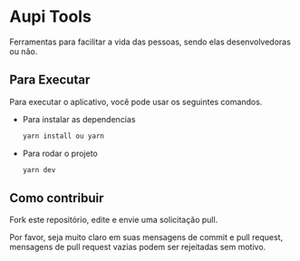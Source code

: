 # Aupi Tools
Ferramentas para facilitar a vida das pessoas, sendo elas desenvolvedoras ou não.

## Para Executar
Para executar o aplicativo, você pode usar os seguintes comandos.

- Para instalar as dependencias

  ```sh
  yarn install ou yarn
  ```
- Para rodar o projeto
  ```sh
  yarn dev
  ```

## Como contribuir

Fork este repositório, edite e envie uma solicitação pull.

Por favor, seja muito claro em suas mensagens de commit e pull request, mensagens de pull request vazias podem ser rejeitadas sem motivo.